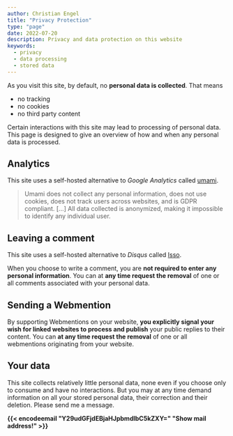 ```yaml
---
author: Christian Engel
title: "Privacy Protection"
type: "page"
date: 2022-07-20
description: Privacy and data protection on this website
keywords:
  - privacy
  - data processing
  - stored data
---
```


As you visit this site, by default, no **personal data is collected**. That means

- no tracking
- no cookies
- no third party content

Certain interactions with this site may lead to processing of personal data. This page is designed to give an overview of how and when any personal data is processed.

## Analytics

This site uses a self-hosted alternative to _Google Analytics_ called [umami](https://umami.is/).

> Umami does not collect any personal information, does not use cookies, does not track users across websites, and is GDPR compliant. [...] All data collected is anonymized, making it impossible to identify any individual user.

## Leaving a comment

This site uses a self-hosted alternative to _Disqus_ called [Isso](https://isso-comments.de/).

When you choose to write a comment, you are **not required to enter any personal information**. You can at **any time request the removal** of one or all comments associated with your personal data.

## Sending a Webmention

By supporting Webmentions on your website, **you explicitly signal your wish for linked websites to process and publish** your public replies to their content. You can **at any time request the removal** of one or all webmentions originating from your website.

## Your data

This site collects relatively little personal data, none even if you choose only to consume and have no interactions. But you may at any time demand information on all your stored personal data, their correction and their deletion. Please send me a message.

**{{< encodeemail "Y29udGFjdEBjaHJpbmdlbC5kZXY=" "Show mail address!" >}}**
